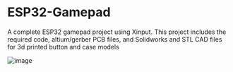 # ESP32-Gamepad
A complete ESP32 gamepad project using Xinput. This project includes the required code, altium/gerber PCB files, and Solidworks and STL CAD files for 3d printed button and case models 


![image](https://github.com/Quinlan-S/ESP32-Gamepad/assets/157529016/69582bdb-5340-4e53-8458-b1fb8f49e5a5)
